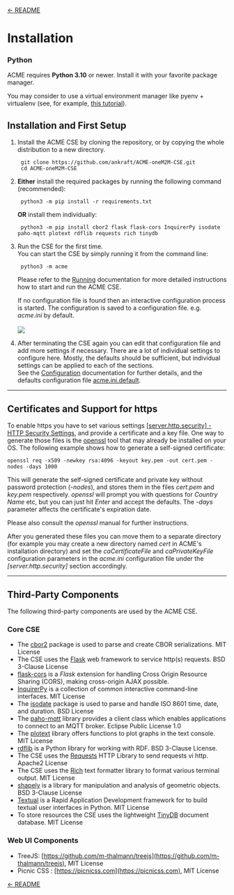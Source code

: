 [← README](../README.md) 

# Installation

### Python

ACME requires **Python 3.10** or newer. Install it with your favorite package manager.

You may consider to use a virtual environment manager like pyenv + virtualenv (see, for example, [this tutorial](https://realpython.com/python-virtual-environments-a-primer/)).

<a name="first_setup"></a>
## Installation and First Setup

1. Install the ACME CSE by cloning the repository, or by copying the whole distribution to a new directory.

		git clone https://github.com/ankraft/ACME-oneM2M-CSE.git
		cd ACME-oneM2M-CSE

1. **Either** install the required packages by running the following command (recommended):

		python3 -m pip install -r requirements.txt

	**OR** install them individually:  

		python3 -m pip install cbor2 flask flask-cors InquirerPy isodate paho-mqtt plotext rdflib requests rich tinydb

1. Run the CSE for the first time.  
You can start the CSE by simply running it from the command line:

		python3 -m acme

	Please refer to the [Running](Running.md) documentation for more detailed instructions how to start and run the ACME CSE.

	If no configuration file is found then an interactive configuration process is started. The
configuration is saved to a configuration file. e.g. *acme.ini* by default.  
&nbsp;  
![](images/bootstrapConfig.gif)

1.  After terminating the CSE again you can edit that configuration file and add more settings if necessary.
	There are a lot of individual settings to configure here. Mostly, the defaults should be sufficient, but individual settings can be applied to each of the sections.  
	See the [Configuration](docs/Configuration.md) documentation for further details, and the defaults configuration file [acme.ini.default](../acme.ini.default).


---
## Certificates and Support for https

To enable https you have to set various settings [\[server.http.security\] - HTTP Security Settings](Configuration.md#security_http), and provide a certificate and a key file. 
One way to generate those files is the [openssl](https://www.openssl.org) tool that may already be installed on your OS. The following example shows how to 
generate a self-signed certificate:

	openssl req -x509 -newkey rsa:4096 -keyout key.pem -out cert.pem -nodes -days 1000

This will generate the self-signed certificate and private key without password protection (*-nodes*), and stores them in the files *cert.pem* and *key.pem* respectively. 
*openssl* will prompt you with questions for *Country Name* etc, but you can just hit *Enter* and accept the defaults. The *-days* parameter affects the certificate's
expiration date.

Please also consult the *openssl* manual for further instructions. 

After you generated these files you can move them to a separate directory (for example you may create a new directory named *cert* in ACME's installation directory) and set the *caCertificateFile* and *caPrivateKeyFile* configuration parameters in the *acme.ini* configuration file under the *\[server.http.security\]* section accordingly.

---

## Third-Party Components
The following third-party components are used by the ACME CSE.

### Core CSE
- The [cbor2](https://github.com/agronholm/cbor2) package is used to parse and create CBOR serializations. MIT License
- The CSE uses the [Flask](https://flask.palletsprojects.com/) web framework to service http(s) requests. BSD 3-Clause License
- [flask-cors](https://github.com/corydolphin/flask-cors/) is a *Flask* extension for handling Cross Origin Resource Sharing (CORS), making cross-origin AJAX possible.
- [InquirerPy](https://github.com/kazhala/InquirerPy/) is a collection of common interactive command-line interfaces. MIT License
- The [isodate](https://github.com/gweis/isodate) package is used to parse and handle ISO 8601 time, date, and duration. BSD License
- The [paho-mqtt](https://www.eclipse.org/paho/) library provides a client class which enables applications to connect to an MQTT broker. Eclipse Public License 1.0 
- The [plotext](https://github.com/piccolomo/plotext) library offers functions to plot graphs in the text console. MIT License
- [rdflib](https://github.com/RDFLib/rdflib) is a Python library for working with RDF. BSD 3-Clause License.
- The CSE uses the [Requests](https://requests.readthedocs.io) HTTP Library to send requests vi http. Apache2 License
- The CSE uses the [Rich](https://github.com/willmcgugan/rich) text formatter library to format various terminal output. MIT License 
- [shapely](https://github.com/shapely/shapely) is a library for manipulation and analysis of geometric objects. BSD 3-Clause License 
- [Textual](https://github.com/textualize/textual) is a Rapid Application Development framework for to build textual user interfaces in Python. MIT License
- To store resources the CSE uses the lightweight [TinyDB](https://github.com/msiemens/tinydb) document database. MIT License


### Web UI Components
- TreeJS: [https://github.com/m-thalmann/treejs](https://github.com/m-thalmann/treejs), MIT License
- Picnic CSS : [https://picnicss.com](https://picnicss.com), MIT License

[← README](../README.md) 
